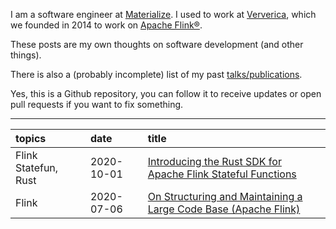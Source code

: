 I am a software engineer at [Materialize](https://materialize.com). I used to
work at [Ververica](https://ververica.com), which we founded in 2014 to work on
[Apache Flink®](https://flink.apache.org).

These posts are my own thoughts on software development (and other things).

There is also a (probably incomplete) list of my past
[talks/publications](publications.md).

Yes, this is a Github repository, you can follow it to receive updates or open
pull requests if you want to fix something.


---

| topics | date | title |
|:-------|:-----|:------|
| Flink Statefun, Rust | 2020-10-01 | [Introducing the Rust SDK for Apache Flink Stateful Functions](posts/2020-10-01-intro-rust-sdk.md)
| Flink | 2020-07-06 | [On Structuring and Maintaining a Large Code Base (Apache Flink)](posts/2020-07-06-structuring-large-code-base.md)

